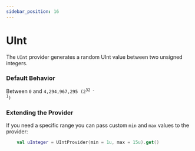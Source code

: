 ```yaml
---
sidebar_position: 16
---
```


# UInt

The `UInt` provider generates a random UInt value between two unsigned integers.

### Default Behavior

Between <code>0</code> and <code>4,294,967,295 (2<sup>32 - 1</sup>)</code>

### Extending the Provider

If you need a specific range you can pass custom `min` and `max` values to the provider:

```kotlin
    val uInteger = UIntProvider(min = 1u, max = 15u).get()
```

